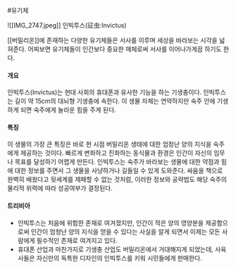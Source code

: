 #유기체 

![[IMG_2747.jpeg]]
인빅투스(征虫:Invictus)

[[버밀리온]]에 존재하는 다양한 유기체들은 서사를 이루며 세상을 바라보는 시각을 넓혀준다. 어찌보면 유기체들이 인간보다 중요한 매체로써 서사를 이어나가게끔 하기도 한다.
#### 개요
인빅투스(Invictus)는 현대 사회의 휴대폰과 유사한 기능을 하는 기생충이다. 인빅투스는 길이 약 15cm의 대뇌형 기생충에 속한다. 이 생물 자체는 연약하지만 숙주 안에 기생하게 되면 숙주에게 놀라운 힘을 주게 된다.
#### 특징
이 생물의 가장 큰 특징은 바로 현 시점 버밀리온 생태에 대한 엄청난 양의 지식을 숙주에게 제공하는 것이다. 빠르게 변화하고 진화하는 동식물과 환경은 인간이 자신의 임무나 목표를 달성하기 어렵게 만든다. 인빅투스는 숙주가 바라보는 생물에 대한 약점과 힘에 대한 정보를 주면서 그 생물을 사냥하거나 길들일 수 있게 도와준다. 싸움을 책으로 완벽히 배웠다고 뒷세계를 제패할 수 없는 것처럼, 이러한 정보와 공략법도 해당 숙주의 물리적 위력에 따라 성공여부가 결정된다.
#### 트리비아
- 인빅투스는 처음에 위험한 존재로 여겨졌지만, 인간이 적은 양의 영양분을 제공함으로써 인간이 엄청난 양의 지식을 얻을 수 있다는 사실을 알게 되면서 이제는 모든 사람에게 필수적인 존재로 여겨지고 있다.
- 휴대폰 산업과 마찬가지로 기생충 산업도 버밀리온에서 거대해지게 되었는데, 사육사들은 자신만의 독특한 디자인의 인빅투스를 키워 시민들에게 판매한다.